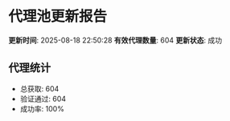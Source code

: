 # 代理池更新报告

**更新时间**: 2025-08-18 22:50:28
**有效代理数量**: 604
**更新状态**:  成功

## 代理统计
- 总获取: 604
- 验证通过: 604
- 成功率: 100%
